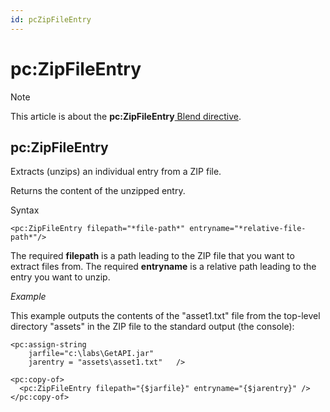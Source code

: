 ```yaml
---
id: pcZipFileEntry
---
```


# pc:ZipFileEntry



> [!NOTE]
> This article is about the **pc:ZipFileEntry**[ Blend directive](/docs/Repositories/Blend%20directives).

## **pc:ZipFileEntry**

Extracts (unzips) an individual entry from a ZIP file.

Returns the content of the unzipped entry.

Syntax

```
<pc:ZipFileEntry filepath="*file-path*" entryname="*relative-file-path*"/>
```

The required **filepath** is a path leading to the ZIP file that you want to extract files from. The required **entryname** is a relative path leading to the entry you want to unzip.

*Example*

This example outputs the contents of the "asset1.txt" file from the top-level directory "assets" in the ZIP file to the standard output (the console):

```language-xml
<pc:assign-string
    jarfile="c:\labs\GetAPI.jar"
    jarentry = "assets\asset1.txt"   />

<pc:copy-of>
  <pc:ZipFileEntry filepath="{$jarfile}" entryname="{$jarentry}" />
</pc:copy-of>
```

 